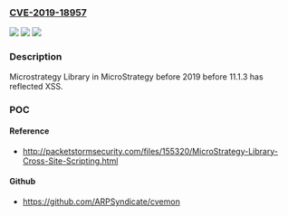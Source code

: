 ### [CVE-2019-18957](https://cve.mitre.org/cgi-bin/cvename.cgi?name=CVE-2019-18957)
![](https://img.shields.io/static/v1?label=Product&message=n%2Fa&color=blue)
![](https://img.shields.io/static/v1?label=Version&message=n%2Fa&color=blue)
![](https://img.shields.io/static/v1?label=Vulnerability&message=n%2Fa&color=brighgreen)

### Description

Microstrategy Library in MicroStrategy before 2019 before 11.1.3 has reflected XSS.

### POC

#### Reference
- http://packetstormsecurity.com/files/155320/MicroStrategy-Library-Cross-Site-Scripting.html

#### Github
- https://github.com/ARPSyndicate/cvemon

